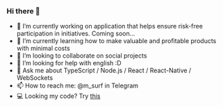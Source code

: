 ### Hi there 👋

- 🔭 I’m currently working on application that helps ensure risk-free participation in initiatives. Coming soon...
- 🌱 I’m currently learning how to make valuable and profitable products with minimal costs
- 👯 I’m looking to collaborate on social projects
- 🤔 I’m looking for help with english :D
- 💬 Ask me about TypeScript / Node.js / React / React-Native / WebSockets
- 📫 How to reach me: @m_surf in Telegram
- 💻 Looking my code? Try [this](http://github.com/lobotomoe/ethorn)
